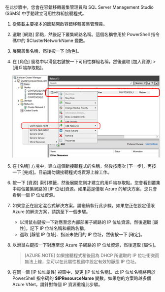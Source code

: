在此步驟中，您會在容錯移轉叢集管理員和 SQL Server Management Studio (SSMS) 中手動建立可用性群組接聽程式。

1. 從裝載主要複本的節點開啟容錯移轉叢集管理員。

1. 選取 [網路] 節點，然後記下叢集網路名稱。這個名稱會用於 PowerShell 指令碼中的 $ClusterNetworkName 變數。

1. 展開叢集名稱，然後按一下 [角色]。

1. 在 [角色] 窗格中以滑鼠右鍵按一下可用性群組名稱，然後選取 [加入資源] > [用戶端存取點]。

	![加入可用性群組的用戶端存取點](./media/virtual-machines-sql-server-configure-alwayson-availability-group-listener/IC678769.gif)

1. 在 [名稱] 方塊中，建立這個新接聽程式的名稱，然後按兩次 [下一步]，再按一下 [完成]。目前請勿讓接聽程式或資源上線工作。

1. 按一下 [資源] 索引標籤，然後展開您剛才建立的用戶端存取點。您會看到叢集中每個叢集網路的 [IP 位址]資源。如果這是僅限 Azure 的解決方案，您只會看到一個 IP 位址資源。

1. 如果您正在設定混合式解決方案，請繼續執行此步驟。如果您正在設定僅限 Azure 的解決方案，請跳至下一個步驟。
	 - 以滑鼠右鍵按一下對應至您內部部署子網路的 IP 位址資源，然後選取 [屬性]。記下 IP 位址名稱和網路名稱。
	 - 選取 [靜態 IP 位址]、指派未使用的 IP 位址，然後按一下 [確定]。

1. 以滑鼠右鍵按一下對應至您 Azure 子網路的 IP 位址資源，然後選取 [屬性]。
	>[AZURE.NOTE] 如果接聽程式稍後因為 DHCP 所選取的 IP 位址衝突而無法上線，您可以在此屬性視窗中設定有效的靜態 IP 位址。

1. 在同一個 [IP 位址屬性] 視窗中，變更 [IP 位址名稱]。此 IP 位址名稱將用於 PowerShell 指令碼的 **$IPResourceName** 變數。如果您的方案跨越多個 Azure VNet，請針對每個 IP 資源重複此步驟。
<!----HONumber=Oct15_HO3-->
